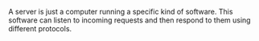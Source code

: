 A server is just a computer running a specific kind of software. This software can listen to incoming requests and then respond to them using different protocols.

